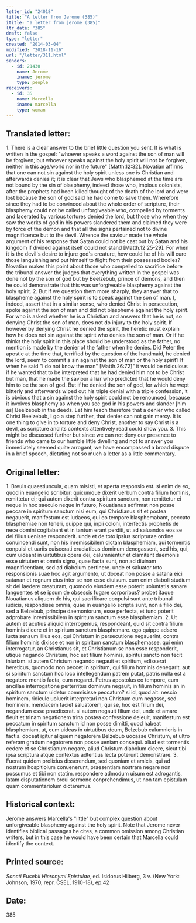 ```yaml
---
letter_id: "24018"
title: "A letter from Jerome (385)"
ititle: "a letter from jerome (385)"
ltr_date: "385"
draft: false
type: "letter"
created: "2014-03-04"
modified: "2018-11-16"
url: "/letter/311.html"
senders:
  - id: 21430
    name: Jerome
    iname: jerome
    type: people
receivers:
  - id: 35
    name: Marcella
    iname: marcella
    type: woman
---
```

<h2> Translated letter:</h2>1.  There is a clear answer to the brief little question you sent.  It is what is written in the gospel:  "whoever speaks a word against the son of man will be forgiven; but whoever speaks against the holy spirit will not be forgiven, neither in this age/world nor in the future" [Matth.12:32].  Novatian affirms that one can not sin against the holy spirit unless one is Christian and afterwards denies it; it is clear that Jews who blasphemed at the time are not bound by the sin of blasphemy, indeed those who, impious colonists, after the prophets had been killed thought of the death of the lord and were lost because the son of god said he had come to save them.  Wherefore since they had to be convinced about the whole order of scripture, their blasphemy could not be called unforgiveable who, compelled by torments and lacerated by various tortures denied the lord, but those who when they saw the works of god in his powers slandered them and claimed they were by force of the demon and that all the signs pertained not to divine magnificence but to the devil.  Whence the saviour made the whole argument of his response that Satan could not be cast out by Satan and his kingdom if divided against itself could not stand [Matth.12:25-29].  For when it is the devil's desire to injure god's creature, how could he of his will cure those languishing and put himself to flight from their possessed bodies?  Novatian makes this point about those who compelled to sacrifice before the tribunal answer the judges that everything written in the gospel was done not by the son of god but by Beelzebub, prince of demons, and then he could demonstrate that this was unforgiveable blasphemy against the holy spirit.
2.  But if we question them more sharply, they answer that to blaspheme against the holy spirit is to speak against the son of man.  I, indeed, assert that in a similar sense, who denied Christ in persecution, spoke against the son of man and did not blaspheme against the holy spirit.  For who is asked whether he is a Christian and answers that he is not, so denying Christ the son of man, does not do injury to the holy spirit.  If however by denying Christ he denied the spirit, the heretic must explain how he does not sin against the spirit who denies the son of man.  Or if he thinks the holy spirit in this place should be understood as the father, no mention is made by the denier of the father when he denies.  Did Peter the apostle at the time that, terrified by the question of the handmaid, he denied the lord, seem to commit a sin against the son of man or the holy spirit?  If when he said "I do not know the man" [Matth.26:72]" it would be ridiculous if he wanted that to be interpreted that he had denied him not to be Christ but man, that he made the saviour a liar who predicted that he would deny him to be the son of god.  But if he denied the son of god, for which he wept bitterly and afterwards wiped out his triple denial with a triple confession, it is obvious that a sin against the holy spirit could not be renounced, because it involves blasphemy as when you see god in his powers and slander [him as] Beelzebub in the deeds.  Let him teach therefore that a denier who called Christ Beelzebub, I go a step further, that denier can not gain mercy.  It is one thing to give in to torture and deny Christ, another to say Christ is a devil, as scripture and its contexts attentively read could show you.
3.  This might be discussed further but since we can not deny our presence to friends who came to our humble little dwelling and not to answer you immediately seemed quite arrogant, we have encompassed a broad dispute in a brief speech, dictating not so much a letter as a little commentary.
<h2 class="mt-4"> Original letter:</h2>1. Breuis quaestiuncula, quam misisti, et aperta responsio est. si enim de eo, quod in euangelio scribitur: quicumque dixerit uerbum contra filium hominis, remittetur ei; qui autem dixerit contra spiritum sanctum, non remittetur ei neque in hoc saeculo neque in futuro, Nouatianus adfirmat non posse peccare in spiritum sanctum nisi eum, qui Christianus sit et postea negauerit, manifestum est Iudaeos, qui eo tempore blasphemabant, peccato blasphemiae non teneri, quippe qui, inpii coloni, interfectis prophetis de nece domini cogitabant et in tantum erant perditi, ut ad saluandos eos se dei filius uenisse responderit. unde et de toto ipsius scripturae ordine conuincendi sunt, non his inremissibilem dictam blasphemiam, qui tormentis conpulsi et uariis euiscerati cruciatibus dominum denegassent, sed his, qui, cum uideant in uirtutibus opera dei, calumnientur et clamitent daemonis esse uirtutem et omnia signa, quae facta sunt, non ad diuinam magnificentiam, sed ad diabolum pertinere. unde et saluator toto responsionis suae hoc agit argumento, ut doceat non posse a satana eici satanan et regnum eius inter se non esse diuisum.  cum enim diaboli studium sit dei laedere creaturam, quomodo eiusdem esse poterit uoluntatis sanare languentes et se ipsum de obsessis fugare corporibus?  probet itaque  Nouatianus aliquem de his, qui sacrificare conpulsi sunt ante tribunal   iudicis,  respondisse omnia, quae in euangelio scripta sunt, non a filio dei, sed a Belzebub, principe daemoniorum, esse perfecta, et tunc poterit adprobare inremissibilem in spiritum sanctum  esse  blasphemiam.
2. Ut autem et acutius aliquid interrogemus, respondeant, quid sit contra filium hominis dicere et in spiritum sanctum blasphemare. ego quippe adsero iuxta sensum illius eos, qui Christum in persecutione negauerint, contra filium hominis dixisse et non in spiritum sanctum blasphemasse. qui enim interrogatur, an Christianus sit, et Christianum se non esse responderit, utique negando Christum, hoc est filium hominis, spiritui sancto non fecit iniuriam. si autem Christum negando negauit et spiritum, edisserat hereticus, quomodo non peccet in spiritum, qui filium hominis denegarit. aut si spiritum sanctum hoc loco intellegendum patrem putat, patris nulla est a negatore mentio facta, cum negaret. Petrus apostolus eo tempore, cum ancillae interrogatione perterritus dominum negauit, in filium  hominis an in spiritum sanctum uidetur commisisse peccatum? si id, quod ait: nescio hominem, ridicule uoluerit interpretari non Christum eum negasse, sed hominem,  mendacem faciet saluatorem, qui se, hoc est filium dei, negandum esse praedixerat. si autem negauit filium dei, unde et amare fleuit et trinam negationem trina postea confessione deleuit, manifestum est peccatum in spiritum sanctum id non posse dimitti, quod habeat blasphemiam, ut, cum uideas in uirtutibus deum, Belzebub calumnieris in factis. doceat igitur aliquem negatorem Belzebub uocasse Christum, et ultro referam gradum negatorem non posse ueniam consequi. aliud est tormentis cedere et se Christianum negare, aliud Christum diabolum dicere, sicut tibi ipsa scriptura atque contextus adtentius lecta poterunt demonstrare.
3. Fuerat quidem prolixius disserendum, sed quoniam et amicis, qui ad nostrum hospitiolum conuenerunt, praesentiam nostram negare non possumus et tibi non statim. respondere admodum uisum est adrogantis, latam disputationem breui sermone conprehendimus, ut non tam epistulam quam commentariolum dictaremus.
<h2 class="mt-4"> Historical context:</h2>Jerome answers Marcella's "little" but complex question about unforgiveable blasphemy against the holy spirit.  Note that Jerome never identifies biblical passages he cites, a common omission among Christian writers, but in this case he would have been certain that Marcella could identify the context.
<h2 class="mt-4"> Printed source:</h2><p><em>Sancti Eusebii Hieronymi Epistulae,</em> ed. Isidorus Hilberg, 3 v. (New York: Johnson, 1970, repr. CSEL, 1910-18), ep.42</p><h2 class="mt-4"> Date:</h2>385